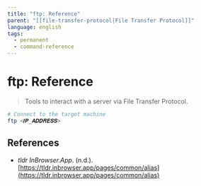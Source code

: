 ```yaml
---
title: "ftp: Reference"
parent: "[[file-transfer-protocol|File Transfer Protocol]]"
language: english
tags:
  - permanent
  - command-reference
---
```


# ftp: Reference

> Tools to interact with a server via File Transfer Protocol.

```bash
# Connect to the target machine
ftp <𝑰𝑷_𝑨𝑫𝑫𝑹𝑬𝑺𝑺>
```

## References

- _tldr InBrowser.App_. (n.d.). [https://tldr.inbrowser.app/pages/common/alias](https://tldr.inbrowser.app/pages/common/alias)
